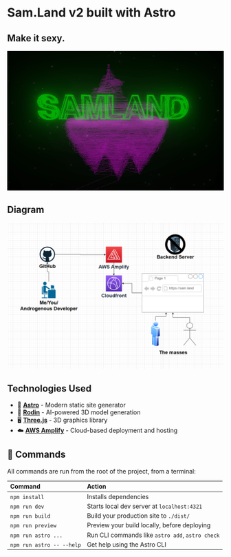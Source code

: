 # Sam.Land v2 built with Astro

## Make it sexy.
![Homepage Cover](public/images/brave_screenshot_sam.land.png)

## Diagram
![Diagram](public/images/blog/making-samland/diagram.png)


## Technologies Used

- 🚀 **[Astro](https://astro.build/)** - Modern static site generator
- 🎨 **[Rodin](https://hyper3d.ai/rodin)** - AI-powered 3D model generation
- 🖥️ **[Three.js](https://threejs.org/)** - 3D graphics library
- ☁️ **[AWS Amplify](https://aws.amazon.com/amplify/)** - Cloud-based deployment and hosting


## 🧞 Commands

All commands are run from the root of the project, from a terminal:

| Command                   | Action                                           |
| :------------------------ | :----------------------------------------------- |
| `npm install`             | Installs dependencies                            |
| `npm run dev`             | Starts local dev server at `localhost:4321`      |
| `npm run build`           | Build your production site to `./dist/`          |
| `npm run preview`         | Preview your build locally, before deploying     |
| `npm run astro ...`       | Run CLI commands like `astro add`, `astro check` |
| `npm run astro -- --help` | Get help using the Astro CLI                     |
